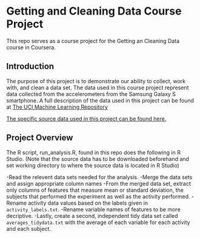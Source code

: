 # Getting and Cleaning Data Course Project
This repo serves as a course project for the Getting an Cleaning Data course in Coursera.

## Introduction
The purpose of this project is to demonstrate our ability to collect, work with, and clean a data set. The data used in this course project represent data collected from the accelerometers from the Samsung Galaxy S smartphone. A full description of the data used in this project can be found at [The UCI Machine Learning Repository](http://archive.ics.uci.edu/ml/datasets/Human+Activity+Recognition+Using+Smartphones)

[The specific source data used in this project can be found here.](https://d396qusza40orc.cloudfront.net/getdata%2Fprojectfiles%2FUCI%20HAR%20Dataset.zip)

## Project Overview
The R script, run_analysis.R, found in this repo does the following in R Studio. (Note that the source data has to be downloaded beforehand and set working directory to where the source data is located in R Studio)

-Read the relevent data sets needed for the analysis.
-Merge the data sets and assign appropriate column names
-From the merged data set, extract only columns of features that measure mean or standard deviation, the subjects that performed the experiment as well as the activity performed.
-Rename activity data values based on the labels given in `activity_labels.txt`.
-Rename variable names of features to be more decriptive.
-Lastly, create a second, independent tidy data set called `averages_tidydata.txt` with the average of each variable for each activity and each subject.


